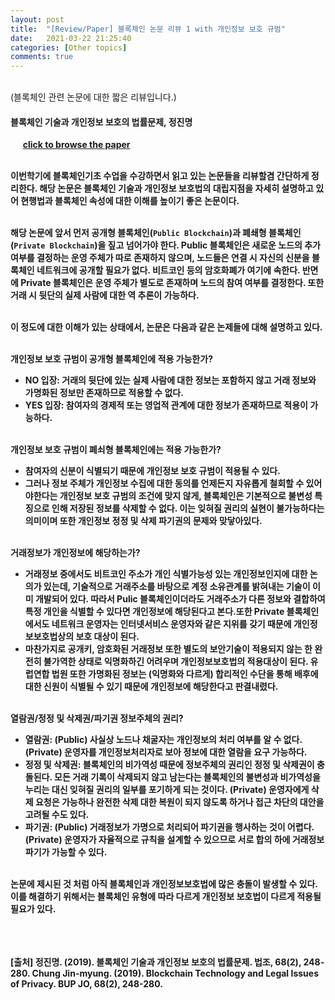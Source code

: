 ```yaml
---
layout: post
title:  "[Review/Paper] 블록체인 논문 리뷰 1 with 개인정보 보호 규범"
date:   2021-03-22 21:25:40
categories: [Other topics]
comments: true
---
```

<br>
(블록체인 관련 논문에 대한 짧은 리뷰입니다.)

#### 블록체인 기술과 개인정보 보호의 법률문제, 정진명
&nbsp;&nbsp;&nbsp;&nbsp;&nbsp;<b>[click to browse the paper][paper-1] 
<br><br>

이번학기에 블록체인기초 수업을 수강하면서 읽고 있는 논문들을 리뷰할겸 간단하게 정리한다. 해당 논문은 블록체인 기술과 개인정보 보호법의 대립지점을 자세히 설명하고 있어 현행법과 블록체인 속성에 대한 이해를 높이기 좋은 논문이다.
<br><br>

해당 논문에 앞서 먼저 공개형 블록체인(`Public Blockchain`)과 폐쇄형 블록체인(`Private Blockchain`)을 짚고 넘어가야 한다. Public 블록체인은 새로운 노드의 추가 여부를 결정하는 운영 주체가 따로 존재하지 않으며, 노드들은 연결 시 자신의 신분을 블록체인 네트워크에 공개할 필요가 없다. 비트코인 등의 암호화폐가 여기에 속한다. 반면에 Private 블록체인은 운영 주체가 별도로 존재하며 노드의 참여 여부를 결정한다. 또한 거래 시 뒷단의 실제 사람에 대한 역 추론이 가능하다.
<br><br>

이 정도에 대한 이해가 있는 상태에서, 논문은 다음과 같은 논제들에 대해 설명하고 있다.
<br><br>

<b>개인정보 보호 규범이 공개형 블록체인에 적용 가능한가?
- NO 입장: 거래의 뒷단에 있는 실제 사람에 대한 정보는 포함하지 않고 거래 정보와 가명화된 정보만 존재하므로 적용할 수 없다.
- YES 입장: 참여자의 경제적 또는 영업적 관계에 대한 정보가 존재하므로 적용이 가능하다.
<br><br>

<b>개인정보 보호 규범이 폐쇠형 블록체인에는 적용 가능한가?
- 참여자의 신분이 식별되기 때문에 개인정보 보호 규범이 적용될 수 있다.
- 그러나 정보 주체가 개인정보 수집에 대한 동의를 언제든지 자유롭게 철회할 수 있어야한다는 개인정보 보호 규범의 조건에 맞지 않게, 블록체인은 기본적으로 **불변성** 특징으로 인해 저장된 정보를 삭제할 수 없다. 이는 잊혀질 권리의 실현이 불가능하다는 의미이며 또한 개인정보 정정 및 삭제 파기권의 문제와 맞닿아있다.
<br><br>

<b>거래정보가 개인정보에 해당하는가?
- 거래정보 중에서도 비트코인 주소가 개인 식별가능성 있는 개인정보인지에 대한 논의가 있는데, 기술적으로 거래주소를 바탕으로 계정 소유관계를 밝혀내는 기술이 이미 개발되어 있다. 따라서 Pulic 블록체인이더라도 거래주소가 다른 정보와 결합하여 특정 개인을 식별할 수 있다면 개인정보에 해당된다고 본다.또한 Private 블록체인에서도 네트워크 운영자는 인터넷서비스 운영자와 같은 지위를 갖기 때문에 개인정보보호법상의 보호 대상이 된다.
- 마찬가지로 공개키, 암호화된 거래정보 또한 별도의 보안기술이 적용되지 않는 한 완전히 불가역한 상태로 익명화하긴 어려우며 개인정보보호법의 적용대상이 된다.
유럽연합 법원 또한 가명화된 정보는 (익명화와 다르게) 합리적인 수단을 통해 배후에 대한 신원이 식별될 수 있기 때문에 개인정보에 해당한다고 판결내렸다.
<br><br>

<b>열람권/정정 및 삭제권/파기권 정보주체의 권리?
- **열람권**: (Public) 사실상 노드나 채굴자는 개인정보의 처리 여부를 알 수 없다. (Private) 운영자를 개인정보처리자로 보아 정보에 대한 열람을 요구 가능하다.
- **정정 및 삭제권**: 블록체인의 비가역성 때문에 정보주체의 권리인 정정 및 삭제권이 충돌된다. 모든 거래 기록이 삭제되지 않고 남는다는 블록체인의 불변성과 비가역성을 누리는 대신 잊혀질 권리의 일부를 포기하게 되는 것이다. (Private) 운영자에게 삭제 요청은 가능하나 완전한 삭제 대한 복원이 되지 않도록 하거나 접근 차단의 대안을 고려될 수도 있다.
- **파기권**: (Public) 거래정보가 가명으로 처리되어 파기권을 행사하는 것이 어렵다. (Private) 운영자가 자율적으로 규칙을 설계할 수 있으므로 서로 합의 하에 거래정보 파기가 가능할 수 있다.
<br><br>

논문에 제시된 것 처럼 아직 블록체인과 개인정보보호법에 많은 충돌이 발생할 수 있다. 이를 해결하기 위해서는 블록체인 유형에 따라 다르게 개인정보 보호법이 다르게 적용될 필요가 있다.
<br><br><br><br>

[출처] 정진명. (2019). 블록체인 기술과 개인정보 보호의 법률문제. 법조, 68(2), 248-280.
Chung Jin-myung. (2019). Blockchain Technology and Legal Issues of Privacy. BUP JO, 68(2), 248-280.


[paper-1]: http://kiss.kstudy.com/thesis/thesis-view.asp?key=3672869